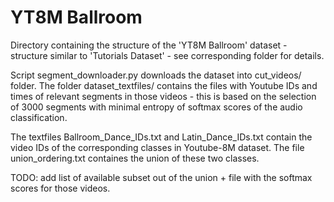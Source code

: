 # YT8M Ballroom
Directory containing the structure of the 'YT8M Ballroom' dataset - structure similar to 'Tutorials Dataset' - see corresponding folder for details.

Script segment_downloader.py downloads the dataset into cut_videos/ folder. The folder dataset_textfiles/ contains the files with Youtube IDs and times of relevant segments in those videos - this is based on the selection of 3000 segments with minimal entropy of softmax scores of the audio classification.

The textfiles Ballroom_Dance_IDs.txt and Latin_Dance_IDs.txt contain the video IDs of the corresponding classes in Youtube-8M dataset. The file union_ordering.txt containes the union of these two classes.

TODO: add list of available subset out of the union + file with the softmax scores for those videos.

